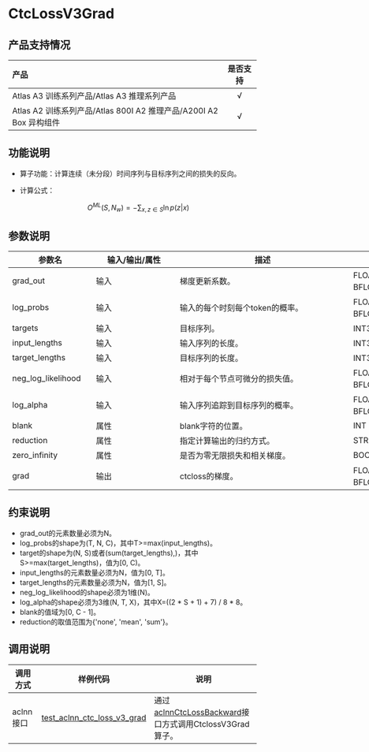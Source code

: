 # CtcLossV3Grad

## 产品支持情况

|产品             |  是否支持  |
|:-------------------------|:----------:|
|  Atlas A3 训练系列产品/Atlas A3 推理系列产品   |     √    |
|  Atlas A2 训练系列产品/Atlas 800I A2 推理产品/A200I A2 Box 异构组件     |     √    |

## 功能说明

- 算子功能：计算连续（未分段）时间序列与目标序列之间的损失的反向。
- 计算公式：

  $$
  O^{ML}(S,N_w) = - \sum_{x,z\in S} {\ln{p(z|x)}}
  $$

## 参数说明

<table style="undefined;table-layout: fixed; width: 1005px"><colgroup>
  <col style="width: 170px">
  <col style="width: 170px">
  <col style="width: 352px">
  <col style="width: 213px">
  <col style="width: 100px">
  </colgroup>
  <thead>
    <tr>
      <th>参数名</th>
      <th>输入/输出/属性</th>
      <th>描述</th>
      <th>数据类型</th>
      <th>数据格式</th>
    </tr></thead>
  <tbody>
    <tr>
      <td>grad_out</td>
      <td>输入</td>
      <td>梯度更新系数。</td>
      <td>FLOAT16、FLOAT32、BFLOAT16、DOUBLE</td>
      <td>ND</td>
    </tr>
    <tr>
      <td>log_probs</td>
      <td>输入</td>
      <td>输入的每个时刻每个token的概率。</td>
      <td>FLOAT16、FLOAT32、BFLOAT16、DOUBLE</td>
      <td>ND</td>
    </tr>
    <tr>
      <td>targets</td>
      <td>输入</td>
      <td>目标序列。</td>
      <td>INT32、INT64</td>
      <td>ND</td>
    </tr>
    <tr>
      <td>input_lengths</td>
      <td>输入</td>
      <td>输入序列的长度。</td>
      <td>INT32、INT64</td>
      <td>ND</td>
    </tr>
    <tr>
      <td>target_lengths</td>
      <td>输入</td>
      <td>目标序列的长度。</td>
      <td>INT32、INT64</td>
      <td>ND</td>
    </tr>
    <tr>
      <td>neg_log_likelihood</td>
      <td>输入</td>
      <td>相对于每个节点可微分的损失值。</td>
      <td>FLOAT16、FLOAT32、BFLOAT16、DOUBLE</td>
      <td>ND</td>
    </tr>
    <tr>
      <td>log_alpha</td>
      <td>输入</td>
      <td>输入序列追踪到目标序列的概率。</td>
      <td>FLOAT16、FLOAT32、BFLOAT16、DOUBLE</td>
      <td>ND</td>
    <tr>
      <td>blank</td>
      <td>属性</td>
      <td>blank字符的位置。</td>
      <td>INT</td>
      <td>-</td>
    </tr>
    <tr>
      <td>reduction</td>
      <td>属性</td>
      <td>指定计算输出的归约方式。</td>
      <td>STRING</td>
      <td>-</td>
    </tr>
    <tr>
      <td>zero_infinity</td>
      <td>属性</td>
      <td>是否为零无限损失和相关梯度。</td>
      <td>BOOL</td>
      <td>-</td>
    </tr>
    <tr>
      <td>grad</td>
      <td>输出</td>
      <td>ctcloss的梯度。</td>
      <td>FLOAT16、FLOAT32、BFLOAT16、DOUBLE</td>
      <td>ND</td>
    </tr>
  </tbody></table>

## 约束说明

* grad_out的元素数量必须为N。
* log_probs的shape为(T, N, C)，其中T>=max(input_lengths)。
* target的shape为(N, S)或者(sum(target_lengths),)，其中S>=max(target_lengths)，值为[0, C)。
* input_lengths的元素数量必须为N，值为[0, T]。
* target_lengths的元素数量必须为N，值为[1, S]。
* neg_log_likelihood的shape必须为1维(N)。
* log_alpha的shape必须为3维(N, T, X)，其中X=((2 * S + 1) + 7) / 8 * 8。
* blank的值域为[0, C - 1]。
* reduction的取值范围为{'none', 'mean', 'sum'}。

## 调用说明

| 调用方式   | 样例代码           | 说明                                         |
| ---------------- | --------------------------- | --------------------------------------------------- |
| aclnn接口 | [test_aclnn_ctc_loss_v3_grad](examples/test_aclnn_ctc_loss_v3_grad.cpp) | 通过[aclnnCtcLossBackward](docs/aclnnCtcLossBackward.md)接口方式调用CtclossV3Grad算子。 |
